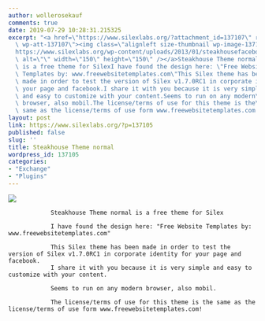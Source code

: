 ```yaml
---
author: wollerosekauf
comments: true
date: 2019-07-29 10:28:31.215325
excerpt: "<a href=\"https://www.silexlabs.org/?attachment_id=137107\" rel=\"attachment\
  \ wp-att-137107\"><img class=\"alignleft size-thumbnail wp-image-137107\" src=\"\
  https://www.silexlabs.org/wp-content/uploads/2013/01/steakhousefacebook2-150x150.jpg\"\
  \ alt=\"\" width=\"150\" height=\"150\" /></a>Steakhouse Theme normal\
  \ is a free theme for SilexI have found the design here: \"Free Website\
  \ Templates by: www.freewebsitetemplates.com\"This Silex theme has been\
  \ made in order to test the version of Silex v1.7.0RC1 in corporate identity for\
  \ your page and facebook.I share it with you because it is very simple\
  \ and easy to customize with your content.Seems to run on any modern\
  \ browser, also mobil.The license/terms of use for this theme is the\
  \ same as the license/terms of use form www.freewebsitetemplates.com!"
layout: post
link: https://www.silexlabs.org/?p=137105
published: false
slug: ''
title: Steakhouse Theme normal
wordpress_id: 137105
categories:
- "Exchange"
- "Plugins"
---
```


[![](https://www.silexlabs.org/wp-content/uploads/2013/01/steakhousefacebook2-150x150.jpg)](https://www.silexlabs.org/?attachment_id=137107)

				Steakhouse Theme normal is a free theme for Silex

				I have found the design here: "Free Website Templates by: www.freewebsitetemplates.com"

				This Silex theme has been made in order to test the version of Silex v1.7.0RC1 in corporate identity for your page and facebook.
				I share it with you because it is very simple and easy to customize with your content.

				Seems to run on any modern browser, also mobil.

				The license/terms of use for this theme is the same as the license/terms of use form www.freewebsitetemplates.com!

